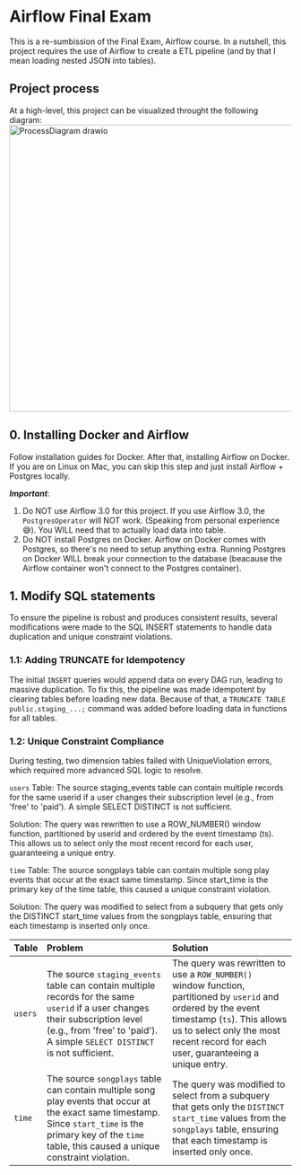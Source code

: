 # Airflow Final Exam
This is a re-sumbission of the Final Exam, Airflow course. In a nutshell, this project requires the use of Airflow to create a ETL pipeline (and by that I mean loading nested JSON into tables). 

## Project process
At a high-level, this project can be visualized throught the following diagram:
<img width="2141" height="511" alt="ProcessDiagram drawio" src="https://github.com/user-attachments/assets/ee0ae6e4-dc4a-49af-b871-86ccf15bc1ec" />

## 0. Installing Docker and Airflow
Follow installation guides for Docker. After that, installing Airflow on Docker. If you are on Linux on Mac, you can skip this step and just install Airflow + Postgres locally. 

***Important***:
1. Do NOT use Airflow 3.0 for this project. If you use Airflow 3.0, the `PostgresOperator` will NOT work. (Speaking from personal experience 😅). You WILL need that to actually load data into table.
2. Do NOT install Postgres on Docker. Airflow on Docker comes with Postgres, so there's no need to setup anything extra. Running Postgres on Docker WILL break your connection to the database (beacause the Airflow container won't connect to the Postgres container). 

## 1. Modify SQL statements
To ensure the pipeline is robust and produces consistent results, several modifications were made to the SQL INSERT statements to handle data duplication and unique constraint violations.

### 1.1: Adding TRUNCATE for Idempotency
The initial `INSERT` queries would append data on every DAG run, leading to massive duplication. To fix this, the pipeline was made idempotent by clearing tables before loading new data. Because of that, a `TRUNCATE TABLE public.staging_...;` command was added before loading data in functions for all tables.

### 1.2: Unique Constraint Compliance
During testing, two dimension tables failed with UniqueViolation errors, which required more advanced SQL logic to resolve.

`users` Table: The source staging_events table can contain multiple records for the same userid if a user changes their subscription level (e.g., from 'free' to 'paid'). A simple SELECT DISTINCT is not sufficient.

Solution: The query was rewritten to use a ROW_NUMBER() window function, partitioned by userid and ordered by the event timestamp (ts). This allows us to select only the most recent record for each user, guaranteeing a unique entry.

`time` Table: The source songplays table can contain multiple song play events that occur at the exact same timestamp. Since start_time is the primary key of the time table, this caused a unique constraint violation.

Solution: The query was modified to select from a subquery that gets only the DISTINCT start_time values from the songplays table, ensuring that each timestamp is inserted only once.

| Table | Problem | Solution |
| :---- | :--- | :--- |
| `users` | The source `staging_events` table can contain multiple records for the same `userid` if a user changes their subscription level (e.g., from 'free' to 'paid'). A simple `SELECT DISTINCT` is not sufficient. | The query was rewritten to use a `ROW_NUMBER()` window function, partitioned by `userid` and ordered by the event timestamp (`ts`). This allows us to select only the most recent record for each user, guaranteeing a unique entry. |
| `time` | The source `songplays` table can contain multiple song play events that occur at the exact same timestamp. Since `start_time` is the primary key of the `time` table, this caused a unique constraint violation. | The query was modified to select from a subquery that gets only the `DISTINCT start_time` values from the `songplays` table, ensuring that each timestamp is inserted only once. |

